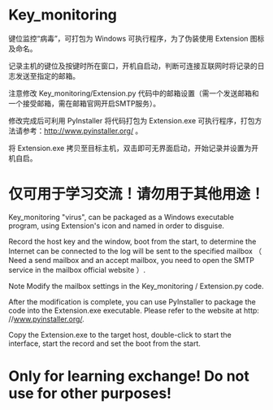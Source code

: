 # Key_monitoring

键位监控“病毒”，可打包为 Windows 可执行程序，为了伪装使用 Extension 图标及命名。

记录主机的键位及按键时所在窗口，开机自启动，判断可连接互联网时将记录的日志发送至指定的邮箱。

注意修改 Key_monitoring/Extension.py 代码中的邮箱设置（需一个发送邮箱和一个接受邮箱，需在邮箱官网开启SMTP服务）。

修改完成后可利用 PyInstaller 将代码打包为 Extension.exe 可执行程序，打包方法请参考：http://www.pyinstaller.org/ 。

将 Extension.exe 拷贝至目标主机，双击即可无界面启动，开始记录并设置为开机自启。

# 仅可用于学习交流！请勿用于其他用途！


Key_monitoring "virus", can be packaged as a Windows executable program, using Extension's icon and named in order to disguise.

Record the host key and the window, boot from the start, to determine the Internet can be connected to the log will be sent to the specified mailbox （ Need a send mailbox and an accept mailbox, you need to open the SMTP service in the mailbox official website ）.

Note Modify the mailbox settings in the Key_monitoring / Extension.py code.

After the modification is complete, you can use PyInstaller to package the code into the Extension.exe executable. Please refer to the website at http: //www.pyinstaller.org/.

Copy the Extension.exe to the target host, double-click to start the interface, start the record and set the boot from the start.

# Only for learning exchange! Do not use for other purposes!
